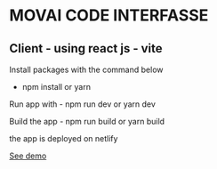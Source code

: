 # MOVAI CODE INTERFASSE

## Client - using react js - vite

Install packages with the command below

- npm install or yarn

Run app with - npm run dev or yarn dev

Build the app - npm run build or yarn build

the app is deployed on netlify

<a href="https://movai.netlify.app/">See demo</a>